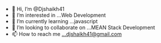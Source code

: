 - 👋 Hi, I’m @Djshaikh41
- 👀 I’m interested in ...Web Development
- 🌱 I’m currently learning ...javascript
- 💞️ I’m looking to collaborate on ...MEAN Stack Development
- 📫 How to reach me ...djshaikh41@gmail.com

<!---
Djshaikh41/Djshaikh41 is a ✨ special ✨ repository because its `README.md` (this file) appears on your GitHub profile.
You can click the Preview link to take a look at your changes.
--->
